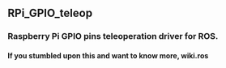## RPi_GPIO_teleop

### Raspberry Pi GPIO pins teleoperation driver for ROS.


#### If you stumbled upon this and want to know more, wiki.ros

